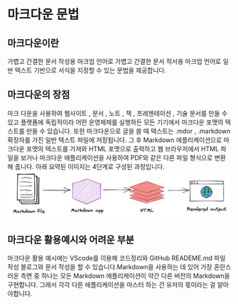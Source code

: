 # 마크다운 문법

## 마크다운이란

가볍고 간결한 문서 작성용 마크업 언어로 가볍고 간결한 문서 작서용 마크업 언어로 일반 텍스트 기반으로 서식을 지정할 수 있는 문법을 제공합니다.

## 마크다운의 장점

마크 다운을 사용하여 웹사이트 , 문서 , 노트 , 책 , 프레젠테이션 , 기술 문서를 만들 수 있고 플랫폼에 독립적이라 어떤 운영체제를 실행하든 모든 기기에서 마크다운 포맷의 텍스트를 만들 수 있습니다. 또한 마크다운으로 글을 쓸 때 텍스트는 .mdor , .markdown 확장자를 가진 일반 텍스트 파일에 저장됩니다. 그 후 Markdown 애플리케이션으로 마크다운 포맷의 텍스트를 가져와 HTML 포맷으로 출력하고 웹 브라우저에서 HTML 파일을 보거나 마크다운 애플리케이션을 사용하여 PDF와 같은 다른 파일 형식으로 변환해 줍니다. 아래 요약된 이미지는 4단계로 구성된 과정입니다.
![참고이미지](/src/숙제.png)

## 마크다운 활용예시와 어려운 부분

마크다운 활용 예시에는 VScode를 이용해 코드정리와 GitHub READEME.md 파일 작성 블로그와 문서 작성을 할 수 있습니다.Markdown을 사용하는 데 있어 가장 혼란스러운 측면 중 하나는 모든 Markdown 애플리케이션이 약간 다른 버전의 Markdown을 구현합니다. 그래서 각각 다른 에플리케이션을 마스터 하는 건 유저의 몫이라는 걸 알아야합니다.
